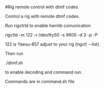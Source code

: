 #Rig remote control with dtmf codes 

Control a rig with remote dtmf codes.

Run rigctrld to enable hamlib comunication

rigctld -m 122 -r /dev/ttyS0 -s 9600 -d 3 -p -P


122 is Yaesu-857 adjust to your rig (rigctl --list)

Then run 

./dtmf.sh

to enable decoding and command run.


Commands are in command.sh file
